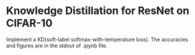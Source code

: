 # Knowledge Distillation for ResNet on CIFAR-10
Implement a KD(soft-label softmax-with-temperature loss).
The accuracies and figures are in the stdout of .ipynb file.
